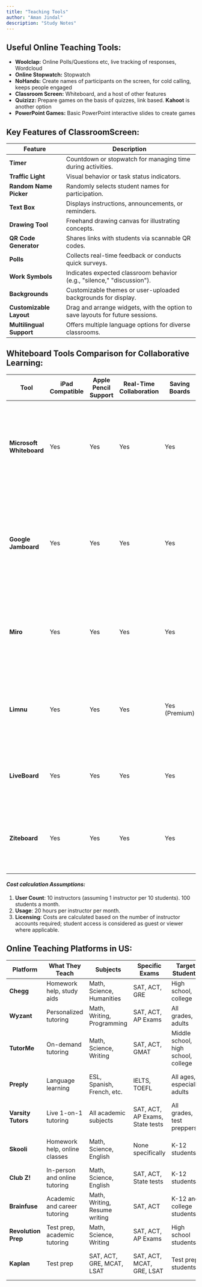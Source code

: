 ```yaml
---
title: "Teaching Tools"
author: "Aman Jindal"
description: "Study Notes"
---
```


## Useful Online Teaching Tools:

- **Woolclap:** Online Polls/Questions etc, live tracking of responses, Wordcloud
- **Online Stopwatch:** Stopwatch
- **NoHands:** Create names of participants on the screen, for cold calling, keeps people engaged
- **Classroom Screen:** Whiteboard, and a host of other features
- **Quizizz:** Prepare games on the basis of quizzes, link based. **Kahoot** is another option
- **PowerPoint Games:** Basic PowerPoint interactive slides to create games  

## Key Features of ClassroomScreen:

| **Feature**                 | **Description**                                                                 |
|------------------------------|---------------------------------------------------------------------------------|
| **Timer**                   | Countdown or stopwatch for managing time during activities.                     |
| **Traffic Light**           | Visual behavior or task status indicators.                                      |
| **Random Name Picker**      | Randomly selects student names for participation.                               |
| **Text Box**                | Displays instructions, announcements, or reminders.                            |
| **Drawing Tool**            | Freehand drawing canvas for illustrating concepts.                              |
| **QR Code Generator**       | Shares links with students via scannable QR codes.                             |
| **Polls**                   | Collects real-time feedback or conducts quick surveys.                         |
| **Work Symbols**            | Indicates expected classroom behavior (e.g., "silence," "discussion").          |
| **Backgrounds**             | Customizable themes or user-uploaded backgrounds for display.                  |
| **Customizable Layout**     | Drag and arrange widgets, with the option to save layouts for future sessions.  |
| **Multilingual Support**    | Offers multiple language options for diverse classrooms.                       |

## Whiteboard Tools Comparison for Collaborative Learning:

| **Tool**                 | **iPad Compatible** | **Apple Pencil Support** | **Real-Time Collaboration** | **Saving Boards** | **Cost Considerations**                                                                                                                                                                                                                       | **Description**                                                                                                                                                                                                                           |
|---------------------------|---------------------|---------------------------|-----------------------------|--------------------|------------------------------------------------------------------------------------------------------------------------------------------------------------------------------------------------------------------------------------------------|-------------------------------------------------------------------------------------------------------------------------------------------------------------------------------------------------------------------------------------------|
| **Microsoft Whiteboard** | Yes                 | Yes                       | Yes                         | Yes                | **Included with Microsoft 365**: Business Basic at $6/user/month. For 10 instructors teaching 20 classes a month: 10 users x $6 = **$60/month**.                                                                                             | Integrated with Microsoft 365; supports real-time collaboration and board saving. Ideal for organizations already using Microsoft tools.                                                                                                  |
| **Google Jamboard**       | Yes                 | Yes                       | Yes                         | Yes                | **Included with Google Workspace**: Business Starter plan at $6/user/month. For 10 instructors teaching 20 classes a month: 10 users x $6 = **$60/month**.                                                                                  | Part of Google Workspace; allows collaborative whiteboarding with board saving. Suitable for teams utilizing Google services.                                                                                                             |
| **Miro**                  | Yes                 | Yes                       | Yes                         | Yes                | **Starter Plan**: $8/user/month (billed annually). For 10 instructors teaching 20 classes a month: 10 users x $8 = **$80/month**.                                                                                                            | Offers a versatile online whiteboard with extensive features for collaboration and project management.                                                                                                                                    |
| **Limnu**                 | Yes                 | Yes                       | Yes                         | Yes (Premium)      | **Pro Plan**: $5/user/month. For 10 instructors teaching 20 classes a month: 10 users x $5 = **$50/month**.                                                                                                                                  | Focuses on providing a natural drawing experience; suitable for teams seeking straightforward collaborative tools.                                                                                                                         |
| **LiveBoard**             | Yes                 | Yes                       | Yes                         | Yes                | **Premium Plan**: Pricing details not publicly available; contact sales for a quote.                                                                                                                                                          | Designed for online tutoring with features like session recording and real-time collaboration.                                                                                                                                            |
| **Ziteboard**             | Yes                 | Yes                       | Yes                         | Yes                | **Premium Plan**: $9/user/month. For 10 instructors teaching 20 classes a month: 10 users x $9 = **$90/month**.                                                                                                                              | Lightweight online whiteboard focusing on simplicity and ease of use; supports real-time collaboration.                                                                                                                                   |

#### *Cost calculation Assumptions:*
1. **User Count**: 10 instructors (assuming 1 instructor per 10 students). 100 students a month.
2. **Usage**: 20 hours per instructor per month.
3. **Licensing**: Costs are calculated based on the number of instructor accounts required; student access is considered as guest or viewer where applicable.

##  Online Teaching Platforms in US:

| **Platform**       | **What They Teach**             | **Subjects**                  | **Specific Exams**                  | **Target Students**                   | **Teacher Background**                |
|---------------------|--------------------------------|--------------------------------|-------------------------------------|---------------------------------------|---------------------------------------|
| **Chegg**          | Homework help, study aids     | Math, Science, Humanities     | SAT, ACT, GRE                      | High school, college                  | Mostly US-based educators             |
| **Wyzant**         | Personalized tutoring         | Math, Writing, Programming    | SAT, ACT, AP Exams                 | All grades, adults                    | Mix of US-based and international     |
| **TutorMe**        | On-demand tutoring            | Math, Science, Writing        | SAT, ACT, GMAT                     | Middle school, high school, college   | Educators from various countries      |
| **Preply**         | Language learning             | ESL, Spanish, French, etc.    | IELTS, TOEFL                       | All ages, especially adults           | Global, many non-native English tutors|
| **Varsity Tutors** | Live 1-on-1 tutoring          | All academic subjects         | SAT, ACT, AP Exams, State tests    | All grades, test preppers             | Primarily US-based tutors             |
| **Skooli**         | Homework help, online classes | Math, Science, English        | None specifically                  | K-12 students                         | Mostly US and Canada-based teachers   |
| **Club Z!**        | In-person and online tutoring | Math, Science, English        | SAT, ACT, State tests              | K-12 students                         | Local US-based teachers               |
| **Brainfuse**      | Academic and career tutoring  | Math, Writing, Resume writing | SAT, ACT                           | K-12 and college students             | US-based tutors and professionals     |
| **Revolution Prep**| Test prep, academic tutoring  | Math, Science, Writing        | SAT, ACT, AP Exams                 | High school students                  | US-based, professional educators      |
| **Kaplan**         | Test prep                     | SAT, ACT, GRE, MCAT, LSAT     | SAT, ACT, MCAT, GRE, LSAT          | Test prep students                    | Mix of US-based and global educators  |
